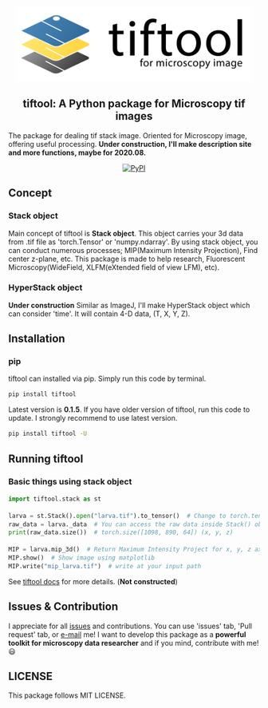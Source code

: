 <div align="center"><img src="images/bannertiftoo.png" height="150px"/></div>

<h2 align="center">tiftool: A Python package for Microscopy tif images</h2>

The package for dealing tif stack image. Oriented for Microscopy image, offering useful processing. **Under construction, I'll make description site and more functions, maybe for 2020.08.**

<div align="center">
    <a href="https://pypi.org/project/tiftool/">
        <img alt="PyPI" src="https://img.shields.io/pypi/v/tiftool?color=blue">
    </a>
</div>

## Concept

### Stack object

Main concept of tiftool is **Stack object**. This object carries your 3d data from .tif file as 'torch.Tensor' or 'numpy.ndarray'. By using stack object, you can conduct numerous processes; MIP(Maximum Intensity Projection), Find center z-plane, etc. This package is made to help research, Fluorescent Microscopy(WideField, XLFM(eXtended field of view LFM), etc).

### HyperStack object

**Under construction** Similar as ImageJ, I'll make HyperStack object which can consider 'time'. It will contain 4-D data, (T, X, Y, Z).

## Installation

### pip

tiftool can installed via pip. Simply run this code by terminal.
```bash
pip install tiftool
```
Latest version is **0.1.5**. If you have older version of tiftool, run this code to update. I strongly recommend to use latest version.
```bash
pip install tiftool -U
```

## Running tiftool

### Basic things using stack object

```python
import tiftool.stack as st

larva = st.Stack().open("larva.tif").to_tensor()  # Change to torch.tensor, default data is numpy array.
raw_data = larva._data  # You can access the raw data inside Stack() object.
print(raw_data.size())  # torch.size([1098, 890, 64]) (x, y, z)

MIP = larva.mip_3d()  # Return Maximum Intensity Project for x, y, z axis
MIP.show()  # Show image using matplotlib
MIP.write("mip_larva.tif")  # write at your input path
```
See [tiftool docs](https://github.com/SteveJayH/tiftool/) for more details.  (**Not constructed**)

## Issues & Contribution

I appreciate for all [issues](https://github.com/SteveJayH/tiftool/issues) and contributions. You can use 'issues' tab, 'Pull request' tab, or [e-mail](mailto:jay0118@yonsei.ac.kr) me! I want to develop this package as a **powerful toolkit for microscopy data researcher** and if you mind, contribute with me! :smiley:

## LICENSE

This package follows MIT LICENSE.
